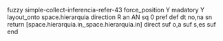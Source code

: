 fuzzy simple-collect-inferencia-refer-43
   force_position Y
   madatory Y
   layout_onto space.hierarquia
   direction R
   an AN
   sq 0
   pref 
   def 
    dt no,na
    sn 
    return [space.hierarquia.in,,space.hierarquia.in]
    direct 
   suf o,a
   suf s,es
   suf 
end
